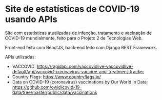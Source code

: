 # Site de estatísticas de COVID-19 usando APIs

Site com estatísticas atualizadas de infecção, tratamento e vacinação de COVID-19 mundialmente, feito para o Projeto 2 de Tecnologias Web.

Front-end feito com ReactJS, back-end feito com Django REST Framework.

APIs utilizadas:
- VACCOVID: https://rapidapi.com/vaccovidlive-vaccovidlive-default/api/vaccovid-coronavirus-vaccine-and-treatment-tracker
- Country Flags: https://www.countryflags.io/
- Data on COVID-19 (coronavirus) vaccinations by Our World in Data: https://github.com/owid/covid-19-data/tree/master/public/data/vaccinations
